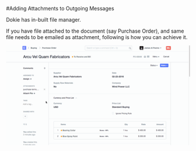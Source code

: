 <!-- add-breadcrumbs -->
#Adding Attachments to Outgoing Messages

Dokie has in-built file manager.

If you have file attached to the document (say Purchase Order), and same file needs to be emailed as attachment, following is how you can achieve it.

<img alt="Emailing Attachments" class="screenshot" src="../assets/email-file-attachment.gif">

<!-- markdown -->